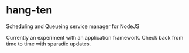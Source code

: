 # hang-ten
Scheduling and Queueing service manager for NodeJS

Currently an experiment with an application framework. Check back from time to time with sparadic updates.
